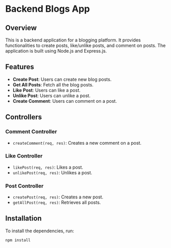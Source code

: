 # Backend Blogs App

## Overview
This is a backend application for a blogging platform. It provides functionalities to create posts, like/unlike posts, and comment on posts. The application is built using Node.js and Express.js.

## Features
- **Create Post**: Users can create new blog posts.
- **Get All Posts**: Fetch all the blog posts.
- **Like Post**: Users can like a post.
- **Unlike Post**: Users can unlike a post.
- **Create Comment**: Users can comment on a post.

## Controllers
### Comment Controller
- `createComment(req, res)`: Creates a new comment on a post.

### Like Controller
- `likePost(req, res)`: Likes a post.
- `unlikePost(req, res)`: Unlikes a post.

### Post Controller
- `createPost(req, res)`: Creates a new post.
- `getAllPost(req, res)`: Retrieves all posts.

## Installation
To install the dependencies, run:
```bash
npm install
